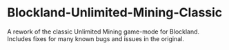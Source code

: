 # Blockland-Unlimited-Mining-Classic
 A rework of the classic Unlimited Mining game-mode for Blockland. Includes fixes for many known bugs and issues in the original.
